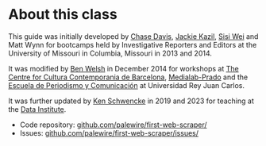 ```{include} _templates/nav.html
```

# About this class

This guide was initially developed by [Chase
Davis](mailto:chase.davis@gmail.com), [Jackie
Kazil](mailto:jackiekazil@gmail.com), [Sisi Wei](mailto:me@sisiwei.com) and Matt
Wynn for bootcamps held by Investigative Reporters and Editors at the
University of Missouri in Columbia, Missouri in 2013 and 2014.

It was modified by [Ben Welsh](http://palewi.re/who-is-ben-welsh/) in December 2014 for workshops at [The Centre for Cultura Contemporania de Barcelona](http://www.cccb.org/en/curs_o_conferencia-data_journalism_work_session_viii-46957), [Medialab-Prado](http://medialab-prado.es/article/iitallerdeperiodismodedatosconvocatoriadeproyectos) and the [Escuela de Periodismo y Comunicación](http://www.escuelaunidadeditorial.es/master-periodismo-de-investigacion.html) at Universidad Rey Juan Carlos.

It was further updated by [Ken Schwencke](https://schwanksta.com) in 2019 and 2023 for teaching at the [Data Institute](https://cjddatainstitute.org/).

- Code repository:
  [github.com/palewire/first-web-scraper/](https://github.com/palewire/first-web-scraper/)
- Issues:
  [github.com/palewire/first-web-scraper/issues/](https://github.com/palewire/first-web-scraper/issues)
